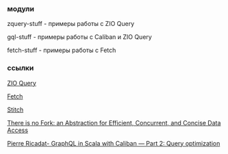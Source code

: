 ### модули

zquery-stuff - примеры работы с ZIO Query

gql-stuff - примеры работы с Caliban и ZIO Query

fetch-stuff - примеры работы с Fetch

### ссылки

[ZIO Query](https://zio.dev/zio-query/)

[Fetch](https://github.com/xebia-functional/fetch)

[Stitch](https://github.com/twitter/stitch)

[There is no Fork: an Abstraction for Efficient,
Concurrent, and Concise Data Access](https://simonmar.github.io/bib/papers/haxl-icfp14.pdf)

[Pierre Ricadat- GraphQL in Scala with Caliban — Part 2: Query optimization](https://medium.com/@ghostdogpr/graphql-in-scala-with-caliban-part-2-c7762110c0f9)